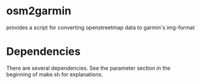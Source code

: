 osm2garmin
==========

provides a script for converting openstreetmap data to garmin's img-format

Dependencies
============

There are several dependencies. See the parameter section in the beginning of make.sh for explanations.